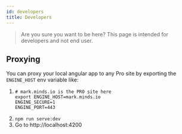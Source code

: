 ```yaml
---
id: developers
title: Developers
---
```


> Are you sure you want to be here? This page is intended for developers and not end user.

## Proxying

You can proxy your local angular app to any Pro site by exporting the `ENGINE_HOST` env variable like:

1. ```
   # mark.minds.io is the PRO site here
   export ENGINE_HOST=mark.minds.io
   ENGINE_SECURE=1
   ENGINE_PORT=443
   ```
2. `npm run serve:dev`
3. Go to http://localhost:4200
